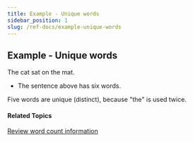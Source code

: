```yaml
---
title: Example - Unique words
sidebar_position: 1
slug: /ref-docs/example-unique-words
---
```


## Example - Unique words

The cat sat on the mat.

-   The sentence above has six words.
    

Five words are unique (distinct), because "the" is used twice.

#### Related Topics

[Review word count information](Review_Count_and_Length_information.md)
